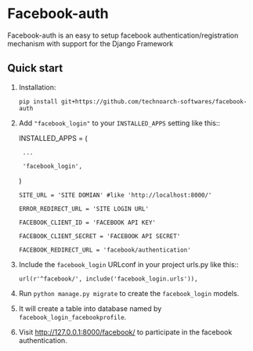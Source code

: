 # Facebook-auth
Facebook-auth is an easy to setup facebook authentication/registration
mechanism with support for the Django Framework

Quick start
-----------

1. Installation:

    `pip install git+https://github.com/technoarch-softwares/facebook-auth`

2. Add `"facebook_login"` to your `INSTALLED_APPS` setting like this::

    INSTALLED_APPS = (

        ...

        'facebook_login',

    )
    
    `SITE_URL = 'SITE DOMIAN' #like 'http://localhost:8000/'`
    
    `ERROR_REDIRECT_URL = 'SITE LOGIN URL'`
    
    `FACEBOOK_CLIENT_ID = 'FACEBOOK API KEY'`
    
    `FACEBOOK_CLIENT_SECRET = 'FACEBOOK API SECRET'`
    
    `FACEBOOK_REDIRECT_URL = 'facebook/authentication'`

3. Include the `facebook_login` URLconf in your project urls.py like this::

    `url(r'^facebook/', include('facebook_login.urls')),`

4. Run `python manage.py migrate` to create the `facebook_login` models.

5. It will create a table into database named by `facebook_login_facebookprofile`.

6. Visit http://127.0.0.1:8000/facebook/ to participate in the facebook authentication.

